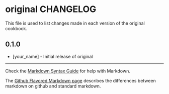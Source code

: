 original CHANGELOG
==================

This file is used to list changes made in each version of the original cookbook.

0.1.0
-----
- [your_name] - Initial release of original

- - -
Check the [Markdown Syntax Guide](http://daringfireball.net/projects/markdown/syntax) for help with Markdown.

The [Github Flavored Markdown page](http://github.github.com/github-flavored-markdown/) describes the differences between markdown on github and standard markdown.

